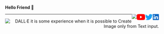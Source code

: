 <!DOCTYPE html>
<html>

<body>
  <p>
    <p> <b> Hello Friend 👋 </b> </p>
    <a href="https://www.linkedin.com/in/sskela-z-123322210/"><img height="20" align="right" src="./Icons/linkedin.svg" alt=""/></a>
    <a href="https://twitter.com/sskelaz"><img height="20" align="right" src="./Icons/twitter.png" alt=""/></a>
    <a href="https://www.youtube.com/channel/UC0AHWT1_oRXxfgglrVvr5qw/videos"><img height="20" align="right" src="./Icons/youtube.svg.png" alt=""/></a>
    <a> <img height="20" align="right" src="https://user-images.githubusercontent.com/65283311/176474763-e8401ddf-7a73-45a1-bbb3-9da58154b7fa.gif"</a>
  </p>
    <hr>
</body>



  
<body>
  <p> 
    <a> <img height="250" align="left" src="https://user-images.githubusercontent.com/65283311/176610614-7538bb00-bde4-4b73-91de-d16b2bdc30fe.gif"</a>
  </p>
  <p style="text-align:right">
  DALL·E it is some experience when it is possible to Create Image only from Text input.
  </p>
</body>


</html>




